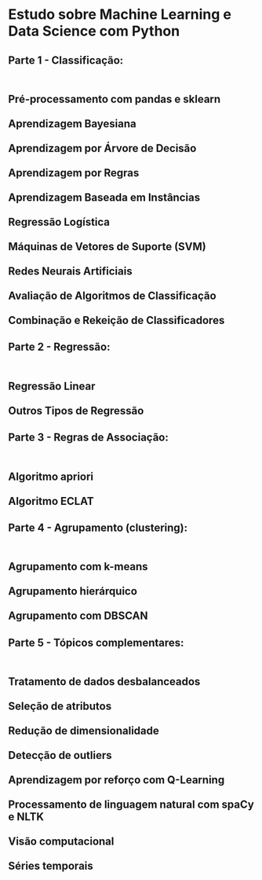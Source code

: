 # Estudo sobre Machine Learning e Data Science com Python


<h2/>Parte 1 - Classificação: <h2/>
<br/> Pré-processamento com pandas e sklearn <br/>
<br/>Aprendizagem Bayesiana<br/>
<br/>Aprendizagem por Árvore de Decisão<br/>
<br/>Aprendizagem por Regras<br/>
<br/>Aprendizagem Baseada em Instâncias<br/>
<br/>Regressão Logística<br/>
<br/>Máquinas de Vetores de Suporte (SVM)<br/>
<br/>Redes Neurais Artificiais<br/>
<br/>Avaliação de Algoritmos de Classificação<br/>
<br/>Combinação e Rekeição de Classificadores<br/>


<h2/>Parte 2 - Regressão:<h2/>
<br/>Regressão Linear<br/>
<br/>Outros Tipos de Regressão<br/>


<h2/>Parte 3 - Regras de Associação:<h2/>
<br/>Algoritmo apriori<br/>
<br/>Algoritmo ECLAT<br/>


<h2/>Parte 4 - Agrupamento (clustering):<h2/>
<br/>Agrupamento com k-means<br/>
<br/>Agrupamento hierárquico<br/>
<br/>Agrupamento com DBSCAN<br/>


<h2/>Parte 5 - Tópicos complementares:<h2/>
<br/>Tratamento de dados desbalanceados<br/>
<br/>Seleção de atributos<br/>
<br/>Redução de dimensionalidade<br/>
<br/>Detecção de outliers<br/>
<br/>Aprendizagem por reforço com Q-Learning<br/>
<br/>Processamento de linguagem natural com spaCy e NLTK<br/>
<br/>Visão computacional<br/>
<br/>Séries temporais<br/>


